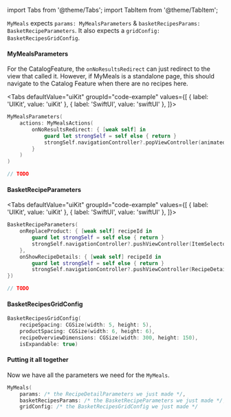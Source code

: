 import Tabs from '@theme/Tabs';
import TabItem from '@theme/TabItem';

`MyMeals` expects `params: MyMealsParameters` & `basketRecipesParams: BasketRecipeParameters`.
It also expects a `gridConfig: BasketRecipesGridConfig`.

#### MyMealsParameters
For the CatalogFeature, the `onNoResultsRedirect` can just redirect to the view that called it.
However, if MyMeals is a standalone page, this should navigate to the Catalog Feature when there are no recipes here.

<Tabs
defaultValue="uiKit"
groupId="code-example"
values={[
{ label: 'UIKit', value: 'uiKit' },
{ label: 'SwiftUI', value: 'swiftUI' },
]}>

<TabItem value="uiKit">

```swift
MyMealsParameters(
    actions: MyMealsActions(
        onNoResultsRedirect: { [weak self] in
            guard let strongSelf = self else { return }
            strongSelf.navigationController?.popViewController(animated: true)
        }
    )
)
```
</TabItem>
<TabItem value="swiftUI">

[//]: # (TODO)
```swift
// TODO
```
</TabItem>
</Tabs>

#### BasketRecipeParameters

<Tabs
defaultValue="uiKit"
groupId="code-example"
values={[
{ label: 'UIKit', value: 'uiKit' },
{ label: 'SwiftUI', value: 'swiftUI' },
]}>

<TabItem value="uiKit">

```swift
BasketRecipeParameters(
    onReplaceProduct: { [weak self] recipeId in
        guard let strongSelf = self else { return }
        strongSelf.navigationController?.pushViewController(ItemSelectorViewController(recipeId), animated: true)
    },
    onShowRecipeDetails: { [weak self] recipeId in
        guard let strongSelf = self else { return }
        strongSelf.navigationController?.pushViewController(RecipeDetailsViewController(recipeId), animated: true)
})
```
</TabItem>
<TabItem value="swiftUI">

[//]: # (TODO)
```swift
// TODO
```
</TabItem>
</Tabs>

#### BasketRecipesGridConfig
```swift
BasketRecipesGridConfig(
    recipeSpacing: CGSize(width: 5, height: 5),
    productSpacing: CGSize(width: 6, height: 6),
    recipeOverviewDimensions: CGSize(width: 300, height: 150),
    isExpandable: true)
```

#### Putting it all together

Now we have all the parameters we need for the `MyMeals`.

```swift
MyMeals(
    params: /* the RecipeDetailParameters we just made */,
    basketRecipesParams: /* the BasketRecipeParameters we just made */,
    gridConfig: /* the BasketRecipesGridConfig we just made */
```